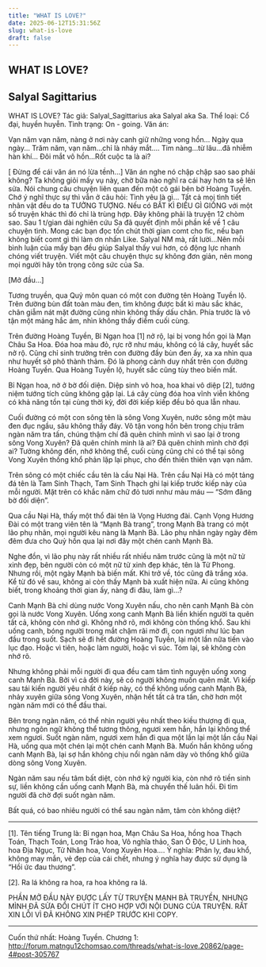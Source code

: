 ```yaml
---
title: "WHAT IS LOVE?"
date: 2025-06-12T15:31:56Z
slug: what-is-love
draft: false
---
```


## WHAT IS LOVE?

## Salyal Sagittarius

WHAT IS LOVE?​ 
Tác giả: Salyal_Sagittarius aka Salyal aka Sa.
Thể loại: Cổ đại, huyền huyễn.
Tình trạng: On - going.
Văn án:
 
Vạn năm vạn năm, nàng ở nơi này canh giữ những vong hồn...
Ngày qua ngày...
Trăm năm, vạn năm...chỉ là nháy mắt....
Tim nàng...từ lâu...đã nhiễm hàn khí...
Đôi mắt vô hồn...Rốt cuộc ta là ai?
 
[ Đừng để cái văn án nó lừa tềnh...]
Văn án nghe nó chập chập sao sao phải không? Ta không giỏi mấy vụ này, chờ bữa nào nghĩ ra cái hay hơn ta sẽ lên sửa. Nói chung câu chuyện liên quan đến một cô gái bên bờ Hoàng Tuyền. Chớ ý nghĩ thực sự thì vẫn ở câu hỏi: Tình yêu là gì...
Tất cả mọi tình tiết nhân vật đều do ta TƯỞNG TƯỢNG. Nếu có BẤT KÌ ĐIỀU GÌ GIỐNG với một số truyện khác thì đó chỉ là trùng hợp. 
Đây không phải là truyện 12 chòm sao. Sau 1 t/gian dài nghiên cứu Sa đã quyết định mỗi phần kể về 1 câu chuyện tình. 
Mong các bạn đọc tốn chút thời gian comt cho fic, nếu bạn không biết comt gì thì làm ơn nhấn Like. Salyal NM mà, rất lười...Nên mỗi bình luận của mấy bạn đều giúp Salyal thấy vui hơn, có động lực nhanh chóng viết truyện. Viết một câu chuyện thực sự không đơn giản, nên mong mọi người hãy tôn trọng công sức của Sa. 
 
[Mở đầu...]
 


	
	

 
Tương truyền, qua Quỷ môn quan có một con đường tên Hoàng Tuyền lộ. Trên đường bùn đất toàn màu đen, tìm không được bất kì màu sắc khác, chân giẫm nát mặt đường cũng nhìn không thấy dấu chân. Phía trước là vô tận một mảng hắc ám, nhìn không thấy điểm cuối cùng.
 
Trên đường Hoàng Tuyền, Bỉ Ngạn hoa [1] nở rộ, lại bị vong hồn gọi là Mạn Châu Sa Hoa. Đóa hoa màu đỏ, rực rỡ như máu, không có lá cây, huyết sắc nở rộ. Cũng chỉ sinh trưởng trên con đường đầy bùn đen ấy, xa xa nhìn qua như huyết sở phô thành thảm. Đó là phong cảnh duy nhất trên con đường Hoàng Tuyền. Qua Hoàng Tuyền lộ, huyết sắc cũng tùy theo biến mất.
 
Bỉ Ngạn hoa, nở ở bờ đối diện. Diệp sinh vô hoa, hoa khai vô diệp [2], tướng niệm tướng tích cũng không gặp lại. Lá cây cùng đóa hoa vĩnh viễn không có khả năng tồn tại cùng thời kỳ, đời đời kiếp kiếp đều bỏ qua lẫn nhau.
 
 
Cuối đường có một con sông tên là sông Vong Xuyên, nước sông một màu đen đục ngầu, sâu không thấy đáy. Vô tận vong hồn bên trong chịu trăm ngàn năm tra tấn, chúng thậm chí đã quên chính mình vì sao lại ở trong sông Vong Xuyên? Đã quên chính mình là ai? Đã quên chính mình chờ đợi ai? Tưởng không đến, nhớ không thể, cuối cùng cũng chỉ có thể tại sông Vong Xuyên thống khổ phản lặp lại phục, cho đến thiên thiên vạn vạn năm.
 
 
Trên sông có một chiếc cầu tên là cầu Nại Hà. Trên cầu Nại Hà có một tảng đá tên là Tam Sinh Thạch, Tam Sinh Thạch ghi lại kiếp trước kiếp này của mỗi người. Mặt trên có khắc năm chữ đỏ tươi nnhư màu máu — “Sớm đăng bờ đối diện”.
 
 
Qua cầu Nại Hà, thấy một thổ đài tên là Vọng Hương đài. Cạnh Vọng Hương Đài có một trang viên tên là “Mạnh Bà trang”, trong Mạnh Bà trang có một lão phụ nhân, mọi người kêu nàng là Mạnh Bà. Lão phụ nhân ngày ngày đêm đêm đưa cho Quỷ hồn qua lại nơi đây một chén canh Mạnh Bà.
 
 
Nghe đồn, vì lão phụ này rất nhiều rất nhiều năm trước cũng là một nữ tử xinh đẹp, bên người còn có một nữ tử xinh đẹp khác, tên là Tử Phong. Nhưng rồi, một ngày Mạnh bà biến mất. Khi trở về, tóc cũng đã trắng xóa. Kể từ đó về sau, không ai còn thấy Mạnh bà xuất hiện nữa. Ai cũng không biết, trong khoảng thời gian ấy, nàng đi đâu, làm gì...?
 
 
Canh Mạnh Bà chỉ dùng nước Vong Xuyên nấu, cho nên canh Mạnh Bà còn gọi là nước Vong Xuyên. Uống xong canh Mạnh Bà liền khiến người ta quên tất cả, không còn nhớ gì. Không nhớ rõ, mới không còn thống khổ. Sau khi uống canh, bóng người trong mắt chậm rãi mờ đi, con ngươi như lúc ban đầu trong suốt. Sạch sẽ đi hết đường Hoàng Tuyền, lại một lần nữa tiến vào lục đạo. Hoặc vì tiên, hoặc làm người, hoặc vì súc. Tóm lại, sẽ không còn nhớ rõ.
 
 
Nhưng không phải mỗi người đi qua đều cam tâm tình nguyện uống xong canh Mạnh Bà. Bởi vì cả đời này, sẽ có người không muốn quên mất. Vì kiếp sau tái kiến người yêu nhất ở kiếp này, có thể không uống canh Mạnh Bà, nhảy xuyên giữa sông Vong Xuyên, nhận hết tất cả tra tấn, chờ hơn một ngàn năm mới có thể đầu thai.
 
 
Bên trong ngàn năm, có thể nhìn người yêu nhất theo kiều thượng đi qua, nhưng ngôn ngữ không thể tương thông, ngươi xem hắn, hắn lại không thể xem ngươi. Suốt ngàn năm, ngươi xem hắn đi qua một lần lại một lần cầu Nại Hà, uống qua một chén lại một chén canh Mạnh Bà. Muốn hắn không uống canh Mạnh Bà, lại sợ hắn không chịu nổi ngàn năm dày vò thống khổ giữa dòng sông Vong Xuyên.
 
 
Ngàn năm sau nếu tâm bất diệt, còn nhớ kỹ người kia, còn nhớ rõ tiền sinh sự, liền không cần uống canh Mạnh Bà, mà chuyển thế luân hồi. Đi tìm người đã chờ đợi suốt ngàn năm.
 
 
Bất quá, có bao nhiêu người có thể sau ngàn năm, tâm còn không diệt?
_____________________________________
 
[1]. Tên tiếng Trung là: Bỉ ngạn hoa, Mạn Châu Sa Hoa, hồng hoa Thạch Toán, Thạch Toán, Long Trảo hoa, Vô nghĩa thảo, San Ô Độc, U Linh hoa, hoa Địa Ngục, Tử Nhân hoa, Vong Xuyên Hoa…. Ý nghĩa: Phân ly, đau khổ, không may mắn, vẻ đẹp của cái chết, nhưng ý nghĩa hay được sử dụng là “Hồi ức đau thương”.
 
[2]. Ra lá không ra hoa, ra hoa không ra lá.
 
PHẦN MỞ ĐẦU NÀY ĐƯỢC LẤY TỪ TRUYỆN MẠNH BÀ TRUYỀN, NHƯNG MÌNH ĐÃ SỬA ĐỔI CHÚT ÍT CHO HỢP VỚI NỘI DUNG CỦA TRUYỆN. RẤT XIN LỖI VÌ ĐÃ KHÔNG XIN PHÉP TRƯỚC KHI COPY.
 
_______________________________
 
Cuốn thứ nhất: Hoàng Tuyền.
Chương 1: http://forum.matngu12chomsao.com/threads/what-is-love.20862/page-4#post-305767